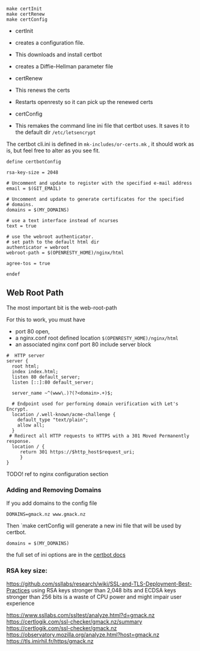 ```
make certInit
make certRenew
make certConfig
```

- certInit
 - creates a configuration file.
 - This downloads and install certbot 
 - creates a  Diffie-Hellman parameter file
 
- certRenew 
 - This renews the certs
 - Restarts openresty so it can pick up the renewed certs

- certConfig 
 - This remakes the command line ini file that certbot uses. It saves it to the default dir ```/etc/letsencrypt```

The certbot cli.ini is defined in ```mk-includes/or-certs.mk``` , it should work as is, but feel free to alter as you see fit.

```
define certbotConfig

rsa-key-size = 2048

# Uncomment and update to register with the specified e-mail address
email = $(GIT_EMAIL)

# Uncomment and update to generate certificates for the specified
# domains.
domains = $(MY_DOMAINS)

# use a text interface instead of ncurses
text = true

# use the webroot authenticator. 
# set path to the default html dir 
authenticator = webroot
webroot-path = $(OPENRESTY_HOME)/nginx/html

agree-tos = true

endef
```

## Web Root Path

The most important bit is the web-root-path

For this to work, you must have
- port 80 open,
- a nginx.conf root defined location 
 ```$(OPENRESTY_HOME)/nginx/html```
-  an associated  nginx conf port 80 include server block 

```
#  HTTP server
server {
  root html;
  index index.html;
  listen 80 default_server;
  listen [::]:80 default_server;

  server_name ~^(www\.)?(?<domain>.+)$;

  # Endpoint used for performing domain verification with Let's Encrypt.
  location /.well-known/acme-challenge {
    default_type "text/plain";
    allow all;
  }
 # Redirect all HTTP requests to HTTPS with a 301 Moved Permanently response.
  location / {
     return 301 https://$http_host$request_uri;
     }
}
```

TODO! ref to nginx configuration section


### Adding and Removing Domains
 If you add domains to the config file 


```
DOMAINS=gmack.nz www.gmack.nz
 ```
 
Then `make certConfig will generate a new ini file that will be used by certbot. 
 
 ```
domains = $(MY_DOMAINS)
 ```

the full set of ini options are in the
[certbot docs]( https://certbot.eff.org/docs/using.html#command-line)
### RSA key size:

 https://github.com/ssllabs/research/wiki/SSL-and-TLS-Deployment-Best-Practices
 using RSA keys stronger than 2,048 bits  and ECDSA keys stronger than
 256 bits is a waste of CPU power and might impair user experience


 https://www.ssllabs.com/ssltest/analyze.html?d=gmack.nz
 https://certlogik.com/ssl-checker/gmack.nz/summary
 https://certlogik.com/ssl-checker/gmack.nz
 https://observatory.mozilla.org/analyze.html?host=gmack.nz
 https://tls.imirhil.fr/https/gmack.nz
